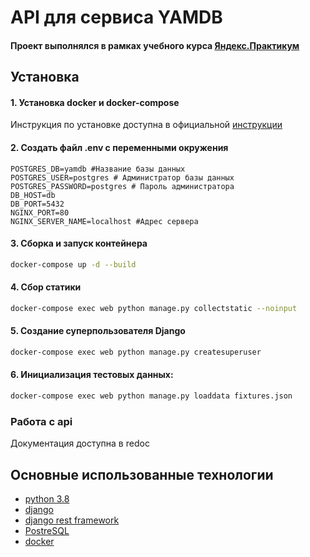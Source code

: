 # API для сервиса YAMDB
#### Проект выполнялся в рамках учебного курса [Яндекс.Практикум](https://praktikum.yandex.ru/backend-developer/)
## Установка
#### 1. Установка docker и docker-compose
Инструкция по установке доступна в официальной [инструкции](https://www.docker.com/get-started)

#### 2. Создать файл .env с переменными окружения
````
POSTGRES_DB=yamdb #Название базы данных
POSTGRES_USER=postgres # Администратор базы данных
POSTGRES_PASSWORD=postgres # Пароль администратора
DB_HOST=db
DB_PORT=5432
NGINX_PORT=80
NGINX_SERVER_NAME=localhost #Адрес сервера
````

#### 3. Сборка и запуск контейнера
````bash
docker-compose up -d --build
````
#### 4. Сбор статики
````bash
docker-compose exec web python manage.py collectstatic --noinput
````
#### 5. Создание суперпользователя Django
````bash
docker-compose exec web python manage.py createsuperuser
````
#### 6. Инициализация тестовых данных:
````bash
docker-compose exec web python manage.py loaddata fixtures.json
````

### Работа с api
Документация доступна в redoc

## Основные использованные технологии
* [python 3.8](https://www.python.org)
* [django](https://www.djangoproject.com/)
* [django rest framework](https://www.django-rest-framework.org/)
* [PostreSQL](https://postgresql.com/)
* [docker](https://www.docker.com)
